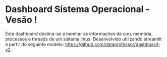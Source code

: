 # Dashboard Sistema Operacional - Vesão !

Este dashboard destina-se a monitar as informações da cpu, memória, processos e threads de um sistema linux. Desenvolvido utilizando streamlit a partir do seguinte modelo: https://github.com/dataprofessor/dashboard-v2.
